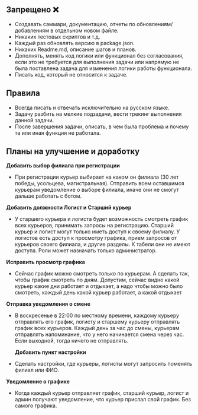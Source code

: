 ## Запрещено ❌

- Создавать саммари, документацию, отчеты по обновлениям/добавлениям в отдельном новом файле.
- Никаких тестовых скриптов и т.д.
- Каждый раз обновлять версию в package.json.
- Никаких Readme.md, описание шагов и планов.
- Дополнять, менять код логики или функционал без согласования, если это не требуется для выполнения задачи или напрямую не была поставлена задача для изменения логики работы функционала.
- Писать код, который не относится к задаче.

## Правила

- Всегда писать и отвечать исключительно на русском языке.
- Задачу разбить на мелкие подзадачи, вести трекинг выполнения данной задачи.
- После завершения задачи, описать, в чем была проблема и почему та или иная функция не работала.

## Планы на улучшение и доработку

**Добавить выбор филиала при регистрации**

- При регистрации курьер выбирает на каком он филиала (30 лет победы, усольцева, магистральная).
  Отправить всем оставшимся курьерам уведомление о выборе филиала, иначе они не смогут дальше работать с ботом.

**Добавить должности Логист и Старший курьер**

- У старшего курьера и логиста будет возможность смотреть график всех курьеров, принимать запросы на регистрацию.
  Старший курьер и логист могут только иметь доступ к своему филиалу.
  У логистов есть доступ к просмотру графика, прием запросов от курьеров своего филиала, и другие разделы.
  К табели они не имеют доступа. Роли может назначать только администратор.

**Исправить просмотр графика**

- Сейчас график можно смотреть только по курьерам. А сделать так, чтобы график смотреть по дням.
  Допустим, сейчас видно какой курьер какие дни работает и отдыхает, а надо чтобы можно было смотреть, каждый день какой курьер работает, а какой отдыхает

**Отправка уведомления о смене**

- В воскресенье в 22:00 по местному времени, каждому курьеру отправлять его график, логисту и старшему курьеру отправлять график всех курьеров.
  Каждый день за час до смены, курьерам отправлять напоминание, что у него начинается смена через час. Если выходной, тогда ничего не отправлять.

  **Добавить пункт настройки**

- Сделать настройки, где курьеры, логисты могут запросить поменять филиал или ФИО.

**Уведомление о графике**

- Когда каждый курьер отправляет график, старший курьер, логист и админ получают уведомление, что курьер прислал свой график. Без самого графика.
